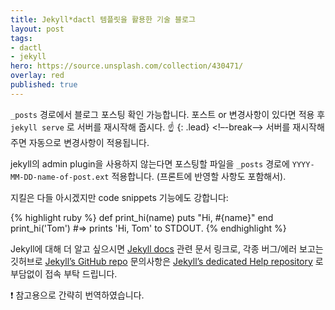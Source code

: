 ```yaml
---
title: Jekyll*dactl 템플릿을 활용한 기술 블로그
layout: post
tags:
- dactl
- jekyll
hero: https://source.unsplash.com/collection/430471/
overlay: red
published: true
---
```


`_posts` 경로에서 블로그 포스팅 확인 가능합니다. 포스트 or 변경사항이 있다면 적용 후  `jekyll serve` 로 서버를 재시작해 줍시다. :point_up:
{: .lead}
<!–-break-–>
서버를 재시작해 주면 자동으로 변경사항이 적용됩니다.

jekyll의 admin plugin을 사용하지 않는다면 포스팅할 파일을  `_posts`  경로에 `YYYY-MM-DD-name-of-post.ext` 적용합니다. (프론트에 반영할 사항도 포함해서).


지킬은 다들 아시겠지만 code snippets 기능에도 강합니다:

{% highlight ruby %}
def print_hi(name)
  puts "Hi, #{name}"
end
print_hi('Tom')
#=> prints 'Hi, Tom' to STDOUT.
{% endhighlight %}

Jekyll에 대해 더 알고 싶으시면  [Jekyll docs][jekyll] 관련 문서 링크로,  각종 버그/에러 보고는 깃허브로  [Jekyll’s GitHub repo][jekyll-gh] 
문의사항은  [Jekyll’s dedicated Help repository][jekyll-help] 로 부담없이 접속 부탁 드립니다.

[jekyll]:      http://jekyllrb.com
[jekyll-gh]:   https://github.com/jekyll/jekyll
[jekyll-help]: https://github.com/jekyll/jekyll-help

:exclamation: 참고용으로 간략히 번역하였습니다.